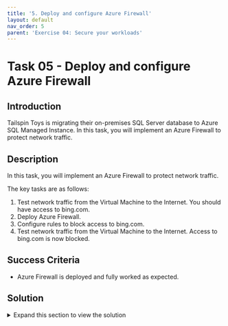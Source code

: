 ```yaml
---
title: '5. Deploy and configure Azure Firewall'
layout: default
nav_order: 5
parent: 'Exercise 04: Secure your workloads'
---
```


# Task 05 - Deploy and configure Azure Firewall

## Introduction

Tailspin Toys is migrating their on-premises SQL Server database to Azure SQL Managed Instance. In this task, you will implement an Azure Firewall to protect network traffic.

## Description

In this task, you will implement an Azure Firewall to protect network traffic.

The key tasks are as follows:
1. Test network traffic from the Virtual Machine to the Internet. You should have access to bing.com.
2. Deploy Azure Firewall.
3. Configure rules to block access to bing.com.
4. Test network traffic from the Virtual Machine to the Internet. Access to bing.com is now blocked.

## Success Criteria

* Azure Firewall is deployed and fully worked as expected.

## Solution

<details markdown="block">
<summary>Expand this section to view the solution</summary>

1. Sign in to the [Azure Portal](https://portal.azure.com).

2. Connect to the **tailspin-webapp-vm** and using **Microsoft Edge** navigate to **https://www.bing.com**. You should be able to access **Microsoft Bing**.

3. In the Azure portal, in the **Search resources, services, and docs** text box at the top of the portal, search for  **tailspin-hub-vnet**, then select the found Virtual Network.

4. Under **Settings**, select **Subnets** and then the **+ Subnet** option.

    ![A Virtual Network pane is shown, with the Subnets sections selected and with the add subnet option highlighted.](../../Hands-on%20lab/images/vnet-hub-subnets-add.png "Virtual Network with Subnets section and + Subnet option highlighted")

5. On the **Add a subnet** pane, enter the following values, then select **Add**.

    - **Subnet purpose**: Select **Azure Firewall**.
    - *IPv4* **Starting address**: `10.1.100.0/24`

    ![The Add a subnet pane is shown, with the values entered in to add the Azure Firewall.](../../Hands-on%20lab/images/vnet-hub-subnets-add-details.png "Add the AzureFirewallSubnet")

6. In the Azure portal, in the **Search resources, services, and docs** text box at the top of the portal, search for **Firewalls**, then select the **Firewalls** service.

7. On the **Firewalls** page, select **+ Create**.

8. On the **Basics** tab, enter the following values, then select **Add new** on the **Firewall policy** section.

    - **Resource group**: Select the Resource Group created for this lab. For example: `tailspin-rg`.
    - **Name**: `Hub-fw`
    - **Region**: Select **North Central US**.
    - **Firewall SKU**: `Standard`
    - **Firewall management**: `Use a Firewall Policy to manage this firewall`

    ![The Basics tab of the Create a Firewall is displayed with values entered.](../../Hands-on%20lab/images/firewall-create-basics.png "Basics tab with values entered")

9. On the **Create a new Firewall Policy** popup, enter the following values, then select **OK**.

    - **Name**: `hub-fw-pol`
    - **Region**: Select **North Central US**.

    ![The Create a new Firewall Policy popup is shown, with the values entered.](../../Hands-on%20lab/images/firewall-create-basics-newpolicy.png "Create a new Firewall Policy popup with values entered")

10. On the **Basics** tab, enter the following values, then select **Add new** on the **Public IP address** section.

    - **Choose a virtual network**: `Use existing`
    - **Virtual network**: `tailspin-hub-vnet`

    ![The Basics tab of the Create a Firewall is displayed with further values entered.](../../Hands-on%20lab/images/firewall-create-basics-1.png "Basics tab with further values entered")

11. On the **Add a public IP** popup, enter the following values, then select **OK**.

    - **Name**: `Hub-fw-PIP`

    ![The Add a public IP popup is shown, with the values entered.](../../Hands-on%20lab/images/firewall-create-basics-newpip.png "Create a new public IP popup with values entered")

12. On the **Basics** tab, ensure that the **Enable Firewall Management NIC** option in `Not Checked`.

    ![The Basics tab of the Create a Firewall is displayed with another value entered.](../../Hands-on%20lab/images/firewall-create-basics-2.png "Basics tab with another value entered")

13. Review the values entered, then select **Next : Tags >**.

    ![The Basics tab of the Create a Firewall is displayed with the full set of values entered.](../../Hands-on%20lab/images/firewall-create-basics-final.png "Basics tab with all the values entered")

14. On the **Tags** tab, select **Next : Review + create >**.

    ![The Tags tab of the Create a Firewall is displayed with the values entered.](../../Hands-on%20lab/images/firewall-create-tags.png "Tags tab with values entered")

15. Once the validation passes, select **Create**.

    {: .note }
    > Wait for the deployment to complete. This should take about 5 minutes.

    ![The validation tab of the Create a Firewall is displayed.](../../Hands-on%20lab/images/firewall-create-review.png "Validation tab success")

16. In the Azure portal, in the **Search resources, services, and docs** text box at the top of the portal, search for **Resource groups** and press the **Enter** key.

17. On the **Resource groups** blade, in the list of resource group, select **tailspin-rg** entry.

18. In the list of resources, select the entry representing the **Hub-fw** firewall.

19. On the **Hub-fw** blade, take note of the **Private IP** address that was assigned to the firewall.

    ![The Hub-fw overview page is shown with the Private IP highlighted.](../../Hands-on%20lab/images/firewall-overview-privip.png "Hub-fw overview with Private IP highlighted")

20. In the Azure portal, in the **Search resources, services, and docs** text box at the top of the portal, search for **Route tables**, then select the **Route tables** service.

21. On the **Route tables** blade, select **+ Create**.

    ![The Route tables list with the Create option highlighted.](../../Hands-on%20lab/images/routetables-create.png "Create a new Route table")

22. On the **Create Route table** pane, enter the following values, then select **Review + create**, then select **Create**.

    - **Resource group**: Select the Resource Group created for this lab. For example: `tailspin-rg`.
    - **Region**: Select **North Central US**.
    - **Name**: `Firewall-route`

    ![The Create Route table pane is shown, with the values entered.](../../Hands-on%20lab/images/routetables-create-review.png "Create Route table pane with values entered")

23. On the **Route tables** blade, click **Refresh** and, in the list of route tables, select **Firewall-route**.

    ![The Route tables list with the Firewall-route entry highlighted.](../../Hands-on%20lab/images/routetables-refresh.png "The Firewall-route entry")

24. On the **Firewall-route** blade, in the **Settings** section, select **Subnets**.

    ![The Firewall-route Route table pane with the Subnets sub-section highlighted.](../../Hands-on%20lab/images/routetables-firewall-subnets.png "The Firewall-route with Subnets highlighted")

25. On the **Firewall-route \| Subnets** blade, select **+ Associate**.

    ![The Firewall-route Route table Subnets pane with the Associate option highlighted.](../../Hands-on%20lab/images/routetables-firewall-subnets-associate.png "The Firewall-route Subnets new association")

26. On the **Associate subnet** pane, enter the following values, then select **OK**.

    - **Virtual network**: `tailspin-spoke-vnet`
    - **Subnet**: `default`

    ![The Associate subnet pane is shown, with the values entered.](../../Hands-on%20lab/images/routetables-firewall-subnets-associate-details.png "Associate subnet pane with values entered")

27. On the **Firewall-route** blade, in the **Settings** section, select **Routes**.

    ![The Firewall-route Route table pane with the Routes sub-section highlighted.](../../Hands-on%20lab/images/routetables-firewall-routes.png "The Firewall-route with Routes highlighted")

28. On the **Firewall-route \| Routes** blade, select **+ Add**.

    ![The Firewall-route Route table Routes pane with the Associate option highlighted.](../../Hands-on%20lab/images/routetables-firewall-routes-add.png "The Firewall-route Routes new record")

29. On the **Add route** pane, enter the following values, then select **Add**.

    - **Route name**: `FW-DG`
    - **Destination type**: `IP Addresses`
    - **Destination IP addresses/CIDR ranges**: `0.0.0.0/0`
    - **Next hop type**: `Virtual appliance`
    - **Next hop address**: *The private IP address of the firewall that you identified in the previous when creating the Azure Firewall. For example:* `10.1.100.4`

    ![The Add route pane is shown, with the values entered.](../../Hands-on%20lab/images/routetables-firewall-routes-add-details.png "Add route pane with values entered")

    {: .important }
    > Azure Firewall is actually a managed service, but virtual appliance works in this situation.

30. Connect to the **tailspin-webapp-vm** and using **Microsoft Edge** navigate to **https://www.bing.com**. You should *NOT* be able to access **Microsoft Bing**.

31. In the Azure portal, navigate back to the **Hub-fw** firewall.

32. On the **Hub-fw** blade, in the **Firewall policy** section, select **hub-fw-pol**.

    ![The Hub-fw overview page is shown with the Firewall policy highlighted.](../../Hands-on%20lab/images/firewall-overview-policy.png "Hub-fw overview with Firewall policy highlighted")

33. On the **hub-fw-pol** Firewall Policy blade, in the **Settings** section, select **Application rules**.

    ![The hub-fw-pol Firewall Policy pane with the Application rules sub-section highlighted.](../../Hands-on%20lab/images/firewall-policy-apprules.png "The hub-fw-pol with Application rules highlighted")

34. On the **hub-fw-pol \| Application rules** blade, select **+ Add a rule collection**.

    ![The hub-fw-pol Firewall Policy pane with the Add a rule collection option highlighted.](../../Hands-on%20lab/images/firewall-policy-apprules-add.png "The hub-fw-pol Firewall Policy new rule collection")

35. On the **Add a rule collection** pane, enter the following values.

    - **Name**: `App-Coll01`
    - **Priority**: `200`
    - **Action**: `Allow`

    ![The Add a rule collection pane is shown, with the values entered.](../../Hands-on%20lab/images/firewall-policy-apprules-add-details.png "Add a rule collection pane with values entered")

36. On the **Rules** section, create a new entry with the following values, then select **Add**.

    - **Name**: `AllowBing`
    - **Source type**: `IP Address`
    - **Source**: `10.2.0.0/24`
    - **Protocol**: `http:80,https:443`
    - **Destination Type**: `FQDN`
    - **Destination**: `www.bing.com`

    ![The Add a rule collection pane Rules section is shown, with the values entered.](../../Hands-on%20lab/images/firewall-policy-apprules-add-rules.png "Add a rule collection pane Rules section with values entered")

37. Connect to the **tailspin-webapp-vm** and using **Microsoft Edge** navigate to **https://www.bing.com**. You should be able to access **Microsoft Bing**.

</details>
